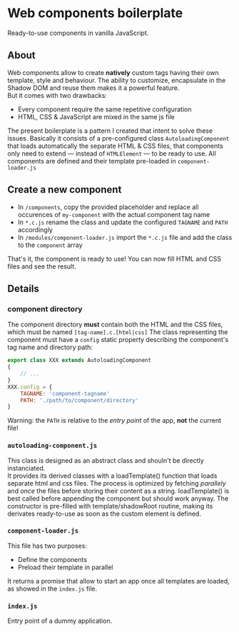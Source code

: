 # Web components boilerplate

Ready-to-use components in vanilla JavaScript.

## About

Web components allow to create **natively** custom tags having their own template, style and behaviour.
The ability to customize, encapsulate in the Shadow DOM and reuse them makes it a powerful feature.  
But it comes with two drawbacks: 
* Every component require the same repetitive configuration
* HTML, CSS & JavaScript are mixed in the same js file

The present boilerplate is a pattern I created that intent to solve these issues. Basically it consists of a pre-configured class `AutoloadingComponent` that loads automatically the separate HTML & CSS files, that components only need to extend — instead of `HTMLElement` — to be ready to use. All components are defined and their template pre-loaded in `component-loader.js`

## Create a new component

* In `/components`, copy the provided placeholder and replace all occurences of `my-component` with the actual component tag name
* In `*.c.js` rename the class and update the configured `TAGNAME` and `PATH` accordingly
* In `/modules/component-loader.js` import the `*.c.js` file and add the class to the `component` array

That's it, the component is ready to use! You can now fill HTML and CSS files and see the result.

## Details

### component directory

The component directory **must** contain both the HTML and the CSS files, which must be named `[tag-name].c.[html|css]`
The class representing the component must have a `config` static property describing the component's tag name and directory path:
```javascript
export class XXX extends AutoloadingComponent
{
    // ...
}
XXX.config = {
    TAGNAME: 'component-tagname'
    PATH: './path/to/component/directory'
}
```
Warning: the `PATH` is relative to the *entry point* of the app, **not** the current file!

### `autoloading-component.js`

This class is designed as an abstract class and shouln't be directly instanciated.  
It provides its derived classes with a loadTemplate() function that loads separate html and css files. The process is optimized by fetching *parallely* and *once* the files before storing their content as a string. loadTemplate() is best called before appending the component but should work anyway. The constructor is pre-filled with template/shadowRoot routine, making its derivates ready-to-use as soon as the custom element is defined.

### `component-loader.js`

This file has two purposes:
* Define the components
* Preload their template in parallel

It returns a promise that allow to start an app once all templates are loaded, as showed in the `index.js` file.

### `index.js`

Entry point of a dummy application.